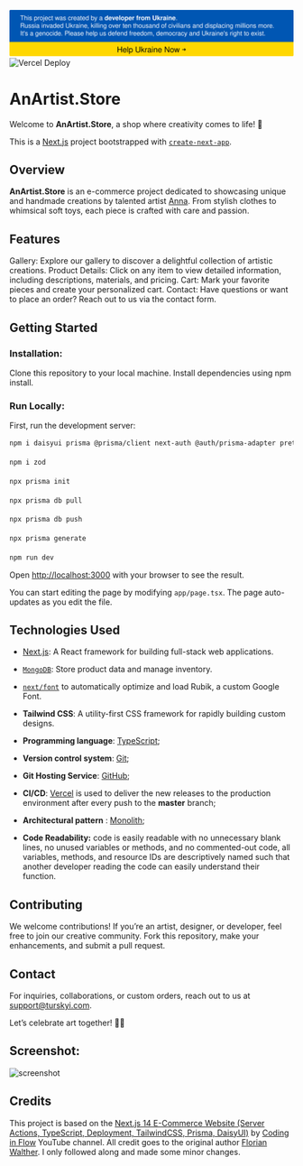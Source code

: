 [![Stand With Ukraine](https://raw.githubusercontent.com/vshymanskyy/StandWithUkraine/main/banner-direct-single.svg)](https://stand-with-ukraine.pp.ua)
![Vercel Deploy](https://therealsujitk-vercel-badge.vercel.app/?app=an-artist-art&style=plastic)

# AnArtist.Store

Welcome to **AnArtist.Store**, a shop where creativity comes to life! 🎨

This is a [Next.js](https://nextjs.org/) project bootstrapped
with [`create-next-app`](https://github.com/vercel/next.js/tree/canary/packages/create-next-app).

## Overview

**AnArtist.Store** is an e-commerce project dedicated to showcasing unique and
handmade creations by talented
artist [Anna](https://www.instagram.com/anartistart).
From stylish clothes to
whimsical soft toys, each piece is crafted with care and passion.

## Features

Gallery: Explore our gallery to discover a delightful collection of artistic
creations.
Product Details: Click on any item to view detailed information, including
descriptions, materials, and pricing.
Cart: Mark your favorite pieces and create your personalized cart.
Contact: Have questions or want to place an order?
Reach out to us via the contact form.

## Getting Started

### Installation:

Clone this repository to your local machine.
Install dependencies using npm install.

### Run Locally:

First, run the development server:

```bash
npm i daisyui prisma @prisma/client next-auth @auth/prisma-adapter prettier eslint-config-prettier prettier-plugin-tailwindcss

npm i zod

npx prisma init

npx prisma db pull

npx prisma db push

npx prisma generate

npm run dev

```

Open [http://localhost:3000](http://localhost:3000) with your browser to see the
result.

You can start editing the page by modifying `app/page.tsx`.
The page auto-updates as you edit the file.

## Technologies Used

- [Next.js](https://nextjs.org/): A React framework for building full-stack web
  applications.

- [`MongoDB`](https://www.mongodb.com/): Store product data and manage
  inventory.

- [`next/font`](https://nextjs.org/docs/basic-features/font-optimization) to
  automatically optimize and load Rubik, a custom Google Font.

- **Tailwind CSS**: A utility-first CSS framework for rapidly building custom
  designs.

- **Programming language**: [TypeScript](https://www.typescriptlang.org);

- **Version control system**: [Git](https://git-scm.com);

- **Git Hosting Service**: [GitHub](https://github.com);

- **CI/CD**: [Vercel](https://vercel.com/features/previews) is used to
  deliver the new releases to the production environment after every push to the
  **master** branch;

- **Architectural pattern** :
  [Monolith](https://learn.microsoft.com/en-us/dotnet/architecture/modern-web-apps-azure/common-web-application-architectures#all-in-one-applications);

- **Code Readability:** code is easily readable with no unnecessary blank lines,
  no unused variables
  or methods, and no commented-out code, all variables, methods, and resource
  IDs are descriptively
  named such that another developer reading the code can easily understand their
  function.

## Contributing

We welcome contributions!
If you’re an artist, designer, or developer, feel free to join our creative
community.
Fork this repository, make your enhancements, and submit a pull request.

## Contact

For inquiries, collaborations, or custom orders, reach out to us at
support@turskyi.com.

Let’s celebrate art together! 🌟🎨

## Screenshot:

<!--suppress CheckImageSize -->
<img src="screenshots/Web-Screenshot-2024-04-14.png" width="700"  alt="screenshot">

## Credits

This project is based on the
[Next.js 14 E-Commerce Website (Server Actions, TypeScript, Deployment, TailwindCSS, Prisma, DaisyUI)](https://youtu.be/AaiijESQH5o?si=2Bxmsw5_tHhQ6gEN)
by [Coding in Flow](https://github.com/codinginflow) YouTube channel.
All credit goes to the original author
[Florian Walther](https://github.com/florianwalther-private).
I only followed along and made some minor changes.
